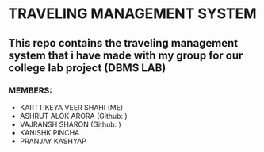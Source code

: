 # TRAVELING MANAGEMENT SYSTEM
## This repo contains the traveling management system that i have made with my group for our college lab project (DBMS LAB) 
### MEMBERS: 
- KARTTIKEYA VEER SHAHI (ME)
- ASHRUT ALOK ARORA (Github: )
- VAJRANSH SHARON (Github: )
- KANISHK PINCHA 
- PRANJAY KASHYAP
    
    
